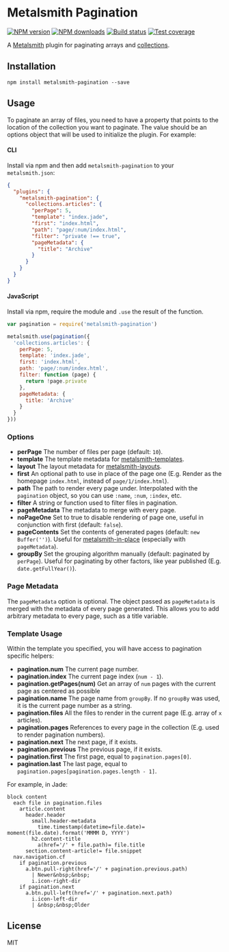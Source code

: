 # Metalsmith Pagination

[![NPM version][npm-image]][npm-url]
[![NPM downloads][downloads-image]][downloads-url]
[![Build status][travis-image]][travis-url]
[![Test coverage][coveralls-image]][coveralls-url]

A [Metalsmith](http://metalsmith.io/) plugin for paginating arrays and [collections](https://github.com/segmentio/metalsmith-collections).

## Installation

```
npm install metalsmith-pagination --save
```

## Usage

To paginate an array of files, you need to have a property that points to the location of the collection you want to paginate. The value should be an options object that will be used to initialize the plugin. For example:

#### CLI

Install via npm and then add `metalsmith-pagination` to your `metalsmith.json`:

```json
{
  "plugins": {
    "metalsmith-pagination": {
      "collections.articles": {
        "perPage": 5,
        "template": "index.jade",
        "first": "index.html",
        "path": "page/:num/index.html",
        "filter": "private !== true",
        "pageMetadata": {
          "title": "Archive"
        }
      }
    }
  }
}
```

#### JavaScript

Install via npm, require the module and `.use` the result of the function.

```js
var pagination = require('metalsmith-pagination')

metalsmith.use(pagination({
  'collections.articles': {
    perPage: 5,
    template: 'index.jade',
    first: 'index.html',
    path: 'page/:num/index.html',
    filter: function (page) {
      return !page.private
    },
    pageMetadata: {
      title: 'Archive'
    }
  }
}))
```

### Options

* **perPage** The number of files per page (default: `10`).
* **template** The template metadata for [metalsmith-templates](https://npmjs.org/package/metalsmith-templates).
* **layout** The layout metadata for [metalsmith-layouts](https://npmjs.org/package/metalsmith-layouts).
* **first** An optional path to use in place of the page one (E.g. Render as the homepage `index.html`, instead of `page/1/index.html`).
* **path** The path to render every page under. Interpolated with the `pagination` object, so you can use `:name`, `:num`, `:index`, etc.
* **filter** A string or function used to filter files in pagination.
* **pageMetadata** The metadata to merge with every page.
* **noPageOne** Set to true to disable rendering of page one, useful in conjunction with first (default: `false`).
* **pageContents** Set the contents of generated pages (default: `new Buffer('')`). Useful for [metalsmith-in-place](https://npmjs.org/package/metalsmith-in-place) (especially with `pageMetadata`).
* **groupBy** Set the grouping algorithm manually (default: paginated by `perPage`). Useful for paginating by other factors, like year published (E.g. `date.getFullYear()`).

### Page Metadata

The `pageMetadata` option is optional. The object passed as `pageMetadata` is merged with the metadata of every page generated. This allows you to add arbitrary metadata to every page, such as a title variable.

### Template Usage

Within the template you specified, you will have access to pagination specific helpers:

* **pagination.num** The current page number.
* **pagination.index** The current page index (`num - 1`).
* **pagination.getPages(num)** Get an array of `num` pages with the current page as centered as possible
* **pagination.name** The page name from `groupBy`. If no `groupBy` was used, it is the current page number as a string.
* **pagination.files** All the files to render in the current page (E.g. array of `x` articles).
* **pagination.pages** References to every page in the collection (E.g. used to render pagination numbers).
* **pagination.next** The next page, if it exists.
* **pagination.previous** The previous page, if it exists.
* **pagination.first** The first page, equal to `pagination.pages[0]`.
* **pagination.last** The last page, equal to `pagination.pages[pagination.pages.length - 1]`.

For example, in Jade:

```jade
block content
  each file in pagination.files
    article.content
      header.header
        small.header-metadata
          time.timestamp(datetime=file.date)= moment(file.date).format('MMMM D, YYYY')
        h2.content-title
          a(href='/' + file.path)= file.title
      section.content-article!= file.snippet
  nav.navigation.cf
    if pagination.previous
      a.btn.pull-right(href='/' + pagination.previous.path)
        | Newer&nbsp;&nbsp;
        i.icon-right-dir
    if pagination.next
      a.btn.pull-left(href='/' + pagination.next.path)
        i.icon-left-dir
        | &nbsp;&nbsp;Older
```

## License

MIT

[npm-image]: https://img.shields.io/npm/v/metalsmith-pagination.svg?style=flat
[npm-url]: https://npmjs.org/package/metalsmith-pagination
[downloads-image]: https://img.shields.io/npm/dm/metalsmith-pagination.svg?style=flat
[downloads-url]: https://npmjs.org/package/metalsmith-pagination
[travis-image]: https://img.shields.io/travis/blakeembrey/metalsmith-pagination.svg?style=flat
[travis-url]: https://travis-ci.org/blakeembrey/metalsmith-pagination
[coveralls-image]: https://img.shields.io/coveralls/blakeembrey/metalsmith-pagination.svg?style=flat
[coveralls-url]: https://coveralls.io/r/blakeembrey/metalsmith-pagination?branch=master
